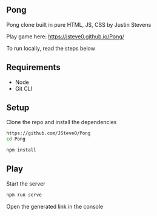 ## Pong

Pong clone built in pure HTML, JS, CSS by Justin Stevens

Play game here: https://jsteve0.github.io/Pong/

To run locally, read the steps below

## Requirements

* Node
* Git CLI

## Setup

Clone the repo and install the dependencies

```bash
https://github.com/JSteve0/Pong
cd Pong
```

```bash
npm install
```

## Play

Start the server


```bash
npm run serve
```

Open the generated link in the console